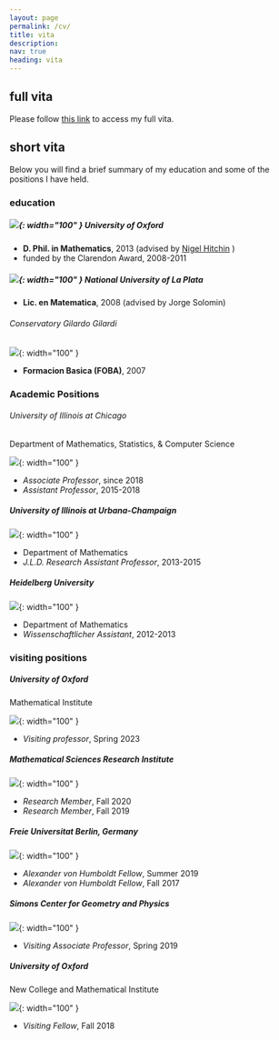 ```yaml
---
layout: page
permalink: /cv/
title: vita
description: 
nav: true
heading: vita
---
```


## full vita

Please follow [this link]({{site.baseurl}}/assets/pdf/Schaposnik_CV_2021.pdf) to access my full vita.

## short vita

Below you will find a brief summary of my education and some of the positions I have held.

### education

##### ![]({{site.baseurl}}/assets/img/oxford.png){: width="100" } University of Oxford

* **D. Phil. in Mathematics**, 2013 (advised by [Nigel Hitchin](https://people.maths.ox.ac.uk/hitchin/) )
* funded by the Clarendon Award, 2008-2011

##### ![](/{{site.baseurl}}/assets/img/laplata.jpg){: width="100" } National University of La Plata



* **Lic. en Matematica**, 2008 (advised by Jorge Solomin)

###### Conservatory Gilardo Gilardi

![]({{site.baseurl}}/assets/img/conservatorio.jpg){: width="100" }

* **Formacion Basica (FOBA)**, 2007

### Academic Positions 

###### University of Illinois at Chicago
Department of Mathematics, Statistics, & Computer Science

![]({{site.baseurl}}/assets/img/UIC.png){: width="100" }

* *Associate Professor*, since 2018
* *Assistant Professor*, 2015-2018

##### University of Illinois at Urbana-Champaign

![]({{site.baseurl}}/assets/img/UIUC.png){: width="100" }

* Department of Mathematics
* *J.L.D. Research Assistant Professor*, 2013-2015

##### Heidelberg University

![]({{site.baseurl}}/assets/img/Heidelberg.png){: width="100" }

* Department of Mathematics
* *Wissenschaftlicher Assistant*, 2012-2013


### visiting positions

##### University of Oxford
Mathematical Institute

![]({{site.baseurl}}/assets/img/oxford.png){: width="100" }

* *Visiting professor*, Spring 2023

##### Mathematical Sciences Research Institute

![]({{site.baseurl}}/assets/img/msri.png){: width="100" }

* *Research Member*, Fall 2020
* *Research Member*, Fall 2019

##### Freie Universitat Berlin, Germany

![]({{site.baseurl}}/assets/img/berlin.png){: width="100" }

* *Alexander von Humboldt Fellow*, Summer 2019
* *Alexander von Humboldt Fellow*, Fall 2017

##### Simons Center for Geometry and Physics

![]({{site.baseurl}}/assets/img/simons.jfif){: width="100" }

* *Visiting Associate Professor*, Spring 2019

##### University of Oxford
New College and Mathematical Institute

![]({{site.baseurl}}/assets/img/oxford.png){: width="100" }

* *Visiting Fellow*, Fall 2018